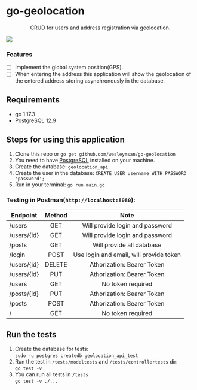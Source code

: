 # go-geolocation
<p align="center">CRUD for users and address registration via geolocation.</p>
<img src="http://img.shields.io/static/v1?label=STATUS&message=UNDER%20DEVELOPMENT&color=RED&style=for-the-badge"/>


### Features
- [ ] Implement the global system position(GPS).
- [ ] When entering the address this application will show the geolocation of the entered address storing asynchronously in the database.

## Requirements
* go 1.17.3
* PostgreSQL 12.9
## Steps for using this application
1. Clone this repo or ``go get github.com/wesleymsan/go-geolocation``
2. You need to have [PostgreSQL](https://www.digitalocean.com/community/tutorials/how-to-install-postgresql-on-ubuntu-20-04-quickstart-pt) installed on your machine.
3. Create the database: ``geolocation_api``
4. Create the user in the database: ``CREATE USER username WITH PASSWORD 'password';``
5. Run in your terminal: ``go run main.go
``

### Testing in Postman(``http://localhost:8080``): 

| Endpoint | Method| Note|
|----------|:-----:|:-----:|
| /users   | GET   |Will provide login and password
| /users/{id} | GET|Will provide login and password
| /posts | GET|Will provide all database
| /login | POST|Use login and email, will provide token
| /users/{id} | DELETE|Athorization: Bearer Token
| /users/{id} | PUT|Athorization: Bearer Token
| /users | GET|No token required
| /posts/{id} | PUT| Athorization: Bearer Token
| /posts | POST|Athorization: Bearer Token
| / | GET|No token required

## Run the tests
1. Create the database for tests: 
<br>``sudo -u postgres createdb geolocation_api_test``
2. Run the test in ``/tests/modeltests`` and ``/tests/controllertests`` dir:
<br>``go test -v``
3. You can run all tests in ``/tests``
<br>``go test -v ./...``
